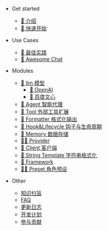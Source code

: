 - Get started
  - [:bookmark_tabs: 介绍](README.md)
  - [:bookmark: 快速开始](get_started/quick_start.md#快速开始)

- Use Cases
  - [🌟 最佳实践](modules/usercases/intro.md#user-cases)
  - [:bookmark_tabs: Awesome Chat](modules/chat_usage.md#chat)

- Modules
  - [:notebook_with_decorative_cover: llm 模型](modules/llm/llm.md#llm)
    - [:closed_book: OpenAI](modules/llm/openai.md#openai)
    - [:green_book: 百度文心](modules/llm/erniebot.md#百度文心erniebot)
  - [:robot: Agent 智能代理](modules/agent.md#agent)
  - [:toolbox: Tool 外部工具扩展](modules/tools.md#简介)
  - [🐠 Formatter 格式化输出](modules/formatter.md#简介)
  - [:probing_cane: Hook&Lifecycle 钩子与生命周期](modules/hook.md#what-is-hook)
  - [:department_store: Memory 数据存储](modules/memory.md#memory)
  - [:man_with_probing_cane: Provider](modules/provider.md#provider)
  - [:muscle: Client 客户端](modules/client.md#client)
  - [:helicopter: String Template 字符串格式化](modules/other/string_template.md#string-template)
  - [:hiking_boot: Framework](modules/framework.md#framework)
  - [:man_in_tuxedo: Preset 角色预设](modules/preset.md#preset-角色预设)

- Other
  - [知识扫盲](other/knowledge.md) 
  - [FAQ](other/faq.md)
  - [更新日志](other/update.md)
  - [开发计划](other/plan.md)
  - [参与贡献](other/contribution.md#contributing-to-promptulate)

